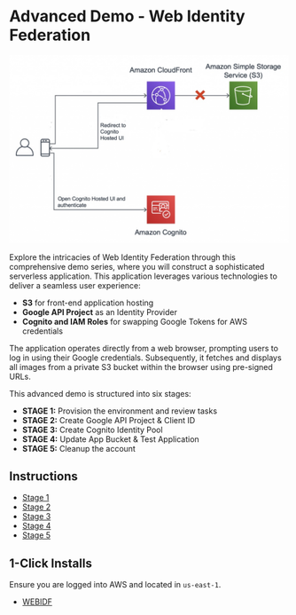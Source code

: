 # Advanced Demo - Web Identity Federation

![Untitled](/images/Cognito.jpg)

Explore the intricacies of Web Identity Federation through this comprehensive demo series, where you will construct a sophisticated serverless application. This application leverages various technologies to deliver a seamless user experience:

- **S3** for front-end application hosting
- **Google API Project** as an Identity Provider
- **Cognito and IAM Roles** for swapping Google Tokens for AWS credentials

The application operates directly from a web browser, prompting users to log in using their Google credentials. Subsequently, it fetches and displays all images from a private S3 bucket within the browser using pre-signed URLs.

This advanced demo is structured into six stages:

- **STAGE 1:** Provision the environment and review tasks
- **STAGE 2:** Create Google API Project & Client ID
- **STAGE 3:** Create Cognito Identity Pool
- **STAGE 4:** Update App Bucket & Test Application
- **STAGE 5:** Cleanup the account

## Instructions

- [Stage 1](https://github.com/Gbengard/aws-cognito-web-identity-federation/blob/main/Stage1%20-%20Environment%20Provisioning%20and%20Task%20Review.md)
- [Stage 2](https://github.com/Gbengard/aws-cognito-web-identity-federation/blob/main/Stage2%20-%20Create%20Google%20API%20Project%20%26%20Client%20ID.md)
- [Stage 3](https://github.com/Gbengard/aws-cognito-web-identity-federation/blob/main/Stage3%20-%20Create%20Cognito%20Identity%20Pool.md)
- [Stage 4](https://github.com/Gbengard/aws-cognito-web-identity-federation/blob/main/Stage4%20-%20Update%20App%20Bucket%20%26%20Test%20Application.md)
- [Stage 5](https://github.com/Gbengard/aws-cognito-web-identity-federation/blob/main/Stage5%20-%20Cleanup%20the%20account.md)

## 1-Click Installs

Ensure you are logged into AWS and located in `us-east-1`.

- [WEBIDF](https://console.aws.amazon.com/cloudformation/home?region=us-east-1#/stacks/quickcreate?templateURL=https://techidence.s3.amazonaws.com/aws_projects/WEBIDF.yaml&stackName=WEBIDF)
